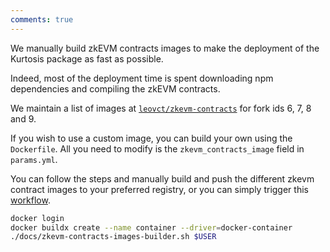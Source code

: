 ```yaml
---
comments: true
---
```


We manually build zkEVM contracts images to make the deployment of the Kurtosis package as fast as possible.

Indeed, most of the deployment time is spent downloading npm dependencies and compiling the zkEVM contracts.

We maintain a list of images at [`leovct/zkevm-contracts`](https://hub.docker.com/r/leovct/zkevm-contracts) for fork ids 6, 7, 8 and 9.

If you wish to use a custom image, you can build your own using the `Dockerfile`. All you need to modify is the `zkevm_contracts_image` field in `params.yml`.

You can follow the steps and manually build and push the different zkevm contract images to your preferred registry, or you can simply trigger this [workflow](https://github.com/leovct/zkevm-contracts/actions/workflows/build-zkevm-contracts-images.yml).

```sh
docker login
docker buildx create --name container --driver=docker-container
./docs/zkevm-contracts-images-builder.sh $USER
```
